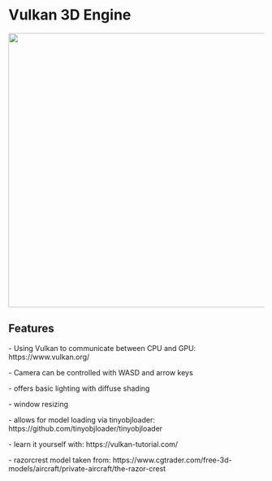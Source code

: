 # Vulkan 3D Engine
<p float="left">
  <img src="https://user-images.githubusercontent.com/81465646/157755553-0ab2938c-f2c1-4d2e-9fd7-904efc1b9386.png" width="960" height="540"> 
</p>

<h2>Features</h2>
<p>- Using Vulkan to communicate between CPU and GPU: https://www.vulkan.org/</p>
<p>- Camera can be controlled with WASD and arrow keys</p>
<p>- offers basic lighting with diffuse shading</p>
<p>- window resizing</p>
<p>- allows for model loading via tinyobjloader: https://github.com/tinyobjloader/tinyobjloader</p>
<p>- learn it yourself with: https://vulkan-tutorial.com/</p>
<p>- razorcrest model taken from: https://www.cgtrader.com/free-3d-models/aircraft/private-aircraft/the-razor-crest</p>
